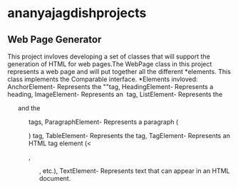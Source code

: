 # ananyajagdishprojects

## Web Page Generator
This project invloves developing a set of classes that will support the generation of HTML for web pages.The WebPage class in this project represents a web page and will put together all the different *elements.  This class implements the Comparable interface. 
*Elements invloved: 
AnchorElement- Represents the "<a>"tag, HeadingElement- Represents a heading, ImageElement- Represents an <img> tag, ListElement- Represents the <ul> and the <ol> tags, ParagraphElement- Represents a paragraph (<p>) tag, TableElement- Represents the <table> tag, TagElement- Represents an HTML tag element (<<p>, <ul>, etc.), TextElement- Represents text that can appear in an HTML document.
